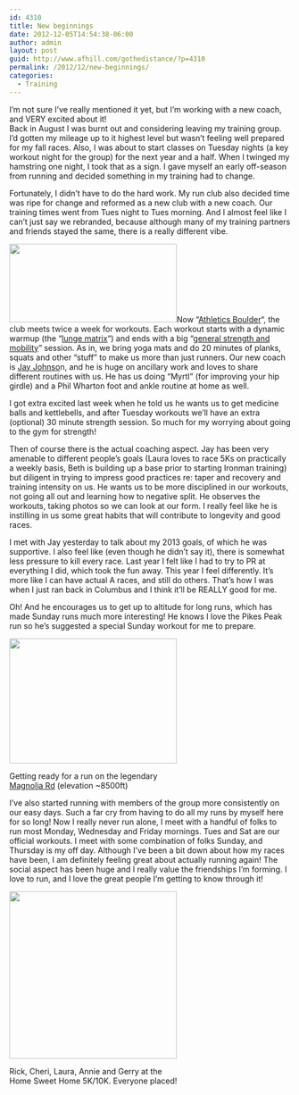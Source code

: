 ```yaml
---
id: 4310
title: New beginnings
date: 2012-12-05T14:54:38-06:00
author: admin
layout: post
guid: http://www.afhill.com/gothedistance/?p=4310
permalink: /2012/12/new-beginnings/
categories:
  - Training
---
```

I&#8217;m not sure I&#8217;ve really mentioned it yet, but I&#8217;m working with a new coach, and VERY excited about it!  
Back in August I was burnt out and considering leaving my training group. I&#8217;d gotten my mileage up to it highest level but wasn&#8217;t feeling well prepared for my fall races. Also, I was about to start classes on Tuesday nights (a key workout night for the group) for the next year and a half. When I twinged my hamstring one night, I took that as a sign. I gave myself an early off-season from running and decided something in my training had to change. 

Fortunately, I didn&#8217;t have to do the hard work. My run club also decided time was ripe for change and reformed as a new club with a new coach. Our training times went from Tues night to Tues morning. And I almost feel like I can&#8217;t just say we rebranded, because although many of my training partners and friends stayed the same, there is a really different vibe. 

[<img src="http://www.afhill.com/gothedistance/wp-content/uploads/2012/12/athleticsboulderlogo-300x141.png" alt="" title="athleticsboulderlogo" width="300" height="141" class="alignleft size-medium wp-image-4326" />](http://www.afhill.com/gothedistance/wp-content/uploads/2012/12/athleticsboulderlogo.png)Now &#8220;[Athletics Boulder](http://athleticsboulder.org)&#8220;, the club meets twice a week for workouts. Each workout starts with a dynamic warmup (the &#8220;[lunge matrix](http://www.coachjayjohnson.com/2010/04/lunge-matrix-as-warm-up/)&#8220;) and ends with a big &#8220;[general strength and mobility](http://www.coachjayjohnson.com/2011/11/eight-week-general-strength-progression/)&#8221; session. As in, we bring yoga mats and do 20 minutes of planks, squats and other &#8220;stuff&#8221; to make us more than just runners. Our new coach is [Jay Johnso](http://www.coachjayjohnson.com/)n, and he is huge on ancillary work and loves to share different routines with us. He has us doing &#8220;Myrtl&#8221; (for improving your hip girdle) and a Phil Wharton foot and ankle routine at home as well. 



I got extra excited last week when he told us he wants us to get medicine balls and kettlebells, and after Tuesday workouts we&#8217;ll have an extra (optional) 30 minute strength session. So much for my worrying about going to the gym for strength! 

Then of course there is the actual coaching aspect. Jay has been very amenable to different people&#8217;s goals (Laura loves to race 5Ks on practically a weekly basis, Beth is building up a base prior to starting Ironman training) but diligent in trying to impress good practices re: taper and recovery and training intensity on us. He wants us to be more disciplined in our workouts, not going all out and learning how to negative split. He observes the workouts, taking photos so we can look at our form. I really feel like he is instilling in us some great habits that will contribute to longevity and good races. 

I met with Jay yesterday to talk about my 2013 goals, of which he was supportive. I also feel like (even though he didn&#8217;t say it), there is somewhat less pressure to kill every race. Last year I felt like I had to try to PR at everything I did, which took the fun away. This year I feel differently. It&#8217;s more like I can have actual A races, and still do others. That&#8217;s how I was when I just ran back in Columbus and I think it&#8217;ll be REALLY good for me. 

Oh! And he encourages us to get up to altitude for long runs, which has made Sunday runs much more interesting! He knows I love the Pikes Peak run so he&#8217;s suggested a special Sunday workout for me to prepare. 

<div id="attachment_4330" style="width: 310px" class="wp-caption aligncenter">
  <a href="http://www.afhill.com/gothedistance/wp-content/uploads/2012/12/189732_10200111770777759_769352311_n.jpg"><img aria-describedby="caption-attachment-4330" src="http://www.afhill.com/gothedistance/wp-content/uploads/2012/12/189732_10200111770777759_769352311_n-300x224.jpg" alt="" title="Magnolia Rd" width="300" height="224" class="size-medium wp-image-4330" /></a>
  
  <p id="caption-attachment-4330" class="wp-caption-text">
    Getting ready for a run on the legendary <a href="http://www.runnersworld.com/where-run/colorados-magnolia-road-attracts-all-levels-runners?page=single">Magnolia Rd</a> (elevation ~8500ft)
  </p>
</div>

I&#8217;ve also started running with members of the group more consistently on our easy days. Such a far cry from having to do all my runs by myself here for so long! Now I really never run alone, I meet with a handful of folks to run most Monday, Wednesday and Friday mornings. Tues and Sat are our official workouts. I meet with some combination of folks Sunday, and Thursday is my off day. Although I&#8217;ve been a bit down about how my races have been, I am definitely feeling great about actually running again! The social aspect has been huge and I really value the friendships I&#8217;m forming. I love to run, and I love the great people I&#8217;m getting to know through it!

<div id="attachment_4327" style="width: 310px" class="wp-caption alignleft">
  <a href="http://www.afhill.com/gothedistance/wp-content/uploads/2012/12/race-notforsite.jpg"><img aria-describedby="caption-attachment-4327" src="http://www.afhill.com/gothedistance/wp-content/uploads/2012/12/race-notforsite-300x300.jpg" alt="" title="race-notforsite" width="300" height="300" class="size-medium wp-image-4327" /></a>
  
  <p id="caption-attachment-4327" class="wp-caption-text">
    Rick, Cheri, Laura, Annie and Gerry at the Home Sweet Home 5K/10K. Everyone placed!
  </p>
</div>